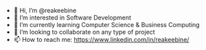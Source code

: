 - 👋 Hi, I’m @reakeebine
- 👀 I’m interested in Software Development
- 🌱 I’m currently learning Computer Science & Business Computing
- 💞️ I’m looking to collaborate on any type of project
- 📫 How to reach me: https://www.linkedin.com/in/reakeebine/

<!---
reakeebine/reakeebine is a ✨ special ✨ repository because its `README.md` (this file) appears on your GitHub profile.
You can click the Preview link to take a look at your changes.
--->
